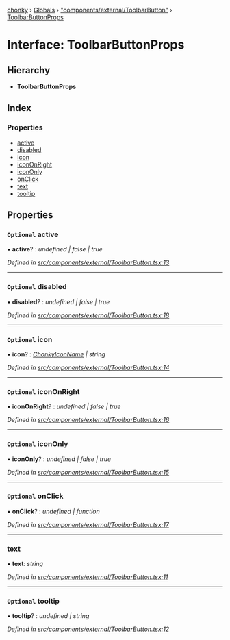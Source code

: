 [chonky](../README.md) › [Globals](../globals.md) › ["components/external/ToolbarButton"](../modules/_components_external_toolbarbutton_.md) › [ToolbarButtonProps](_components_external_toolbarbutton_.toolbarbuttonprops.md)

# Interface: ToolbarButtonProps

## Hierarchy

* **ToolbarButtonProps**

## Index

### Properties

* [active](_components_external_toolbarbutton_.toolbarbuttonprops.md#optional-active)
* [disabled](_components_external_toolbarbutton_.toolbarbuttonprops.md#optional-disabled)
* [icon](_components_external_toolbarbutton_.toolbarbuttonprops.md#optional-icon)
* [iconOnRight](_components_external_toolbarbutton_.toolbarbuttonprops.md#optional-icononright)
* [iconOnly](_components_external_toolbarbutton_.toolbarbuttonprops.md#optional-icononly)
* [onClick](_components_external_toolbarbutton_.toolbarbuttonprops.md#optional-onclick)
* [text](_components_external_toolbarbutton_.toolbarbuttonprops.md#text)
* [tooltip](_components_external_toolbarbutton_.toolbarbuttonprops.md#optional-tooltip)

## Properties

### `Optional` active

• **active**? : *undefined | false | true*

*Defined in [src/components/external/ToolbarButton.tsx:13](https://github.com/TimboKZ/Chonky/blob/4792a84/src/components/external/ToolbarButton.tsx#L13)*

___

### `Optional` disabled

• **disabled**? : *undefined | false | true*

*Defined in [src/components/external/ToolbarButton.tsx:18](https://github.com/TimboKZ/Chonky/blob/4792a84/src/components/external/ToolbarButton.tsx#L18)*

___

### `Optional` icon

• **icon**? : *[ChonkyIconName](../enums/_types_icons_types_.chonkyiconname.md) | string*

*Defined in [src/components/external/ToolbarButton.tsx:14](https://github.com/TimboKZ/Chonky/blob/4792a84/src/components/external/ToolbarButton.tsx#L14)*

___

### `Optional` iconOnRight

• **iconOnRight**? : *undefined | false | true*

*Defined in [src/components/external/ToolbarButton.tsx:16](https://github.com/TimboKZ/Chonky/blob/4792a84/src/components/external/ToolbarButton.tsx#L16)*

___

### `Optional` iconOnly

• **iconOnly**? : *undefined | false | true*

*Defined in [src/components/external/ToolbarButton.tsx:15](https://github.com/TimboKZ/Chonky/blob/4792a84/src/components/external/ToolbarButton.tsx#L15)*

___

### `Optional` onClick

• **onClick**? : *undefined | function*

*Defined in [src/components/external/ToolbarButton.tsx:17](https://github.com/TimboKZ/Chonky/blob/4792a84/src/components/external/ToolbarButton.tsx#L17)*

___

###  text

• **text**: *string*

*Defined in [src/components/external/ToolbarButton.tsx:11](https://github.com/TimboKZ/Chonky/blob/4792a84/src/components/external/ToolbarButton.tsx#L11)*

___

### `Optional` tooltip

• **tooltip**? : *undefined | string*

*Defined in [src/components/external/ToolbarButton.tsx:12](https://github.com/TimboKZ/Chonky/blob/4792a84/src/components/external/ToolbarButton.tsx#L12)*
